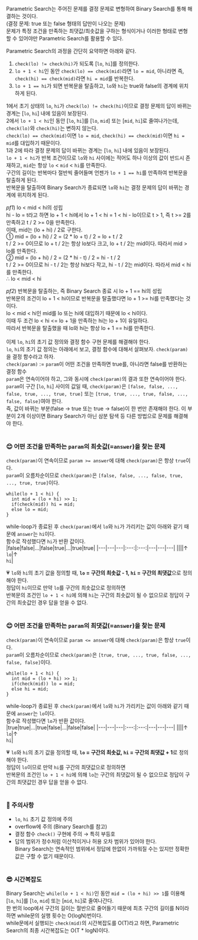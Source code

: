 Parametric Search는 주어진 문제를 결정 문제로 변형하여 Binary Search를 통해 해결하는 것이다.<br/>
(결정 문제: true 또는 false 형태의 답만이 나오는 문제)<br/>
문제가 특정 조건을 만족하는 최댓값/최솟값을 구하는 형식이거나 이러한 형태로 변형할 수 있어야만 Parametric Search를 활용할 수 있다.

Parametric Search의 과정을 간단히 요약하면 아래와 같다.
1. `check(lo) != check(hi)`가 되도록 [`lo`, `hi`]를 정의한다.
2. `lo + 1 < hi`인 동안 `check(lo) == check(mid)`라면 `lo = mid`, 아니라면 즉, `check(hi) == check(mid)`라면 `hi = mid`를 반복한다.
3. `lo + 1 == hi`가 되면 반복문을 탈출하고, `lo`와 `hi`는 true와 false의 경계에 위치하게 된다.

1에서 초기 상태의 `lo`, `hi`가 `check(lo) != check(hi)`이므로 결정 문제의 답이 바뀌는 경계는 [`lo`, `hi`] 내에 있음이 보장된다.  
2에서 `lo + 1 < hi`인 동안 [`lo`, `hi`]를 [`lo`, `mid`] 또는 [`mid`, `hi`]로 줄여나가는데, `check(lo)`와 `check(hi)`는 변하지 않는다.  
`check(lo) == check(mid)`이면 `lo = mid`, `check(hi) == check(mid)`이면 `hi = mid`를 대입하기 때문이다.  
1과 2에 따라 결정 문제의 답이 바뀌는 경계는 [`lo`, `hi`] 내에 있음이 보장된다.  
`lo + 1 < hi`가 반복 조건이므로 `lo`와 `hi` 사이에는 적어도 하나 이상의 값이 반드시 존재하고, `mid`는 항상 `lo` < `mid` < `hi`를 만족한다.  
구간의 길이는 반복마다 절반씩 줄어들며 언젠가 `lo + 1 == hi`를 만족하여 반복문을 탈출하게 된다.  
반복문을 탈출하여 Binary Search가 종료되면 `lo`와 `hi`는 결정 문제의 답이 바뀌는 경계에 위치하게 된다.  

*pf1*) lo < mid < hi의 성립  
hi - lo = t라고 하면 lo + 1 < hi에서 lo + 1 < hi = 1 < hi - lo이므로 t > 1, 즉 t >= 2를 만족하고 t / 2 >= 0을 만족한다.  
이때, mid는 (lo + hi) / 2로 구한다.  
① mid = (lo + hi) / 2 = (2 * lo + t) / 2 = lo + t / 2  
t / 2 >= 0이므로 lo + t / 2는 항상 lo보다 크고, lo + t / 2는 mid이다. 따라서 mid > lo를 만족한다.  
② mid = (lo + hi) / 2 = (2 * hi - t) / 2 = hi - t / 2  
t / 2 >= 0이므로 hi - t / 2는 항상 hi보다 작고, hi - t / 2는 mid이다. 따라서 mid < hi를 만족한다.  
∴ lo < mid < hi

*pf2*) 반복문을 탈출하는, 즉 Binary Search 종료 시 lo + 1 == hi의 성립  
반복문의 조건이 lo + 1 < hi이므로 반복문을 탈출했다면 lo + 1 >= hi를 만족했다는 것이다.  
lo < mid < hi인 mid를 lo 또는 hi에 대입하기 때문에 lo < hi이다.  
이때 두 조건 lo < hi <= lo + 1을 만족하는 hi는 lo + 1이 유일하다.  
따라서 반복문을 탈출했을 때 lo와 hi는 항상 lo + 1 == hi를 만족한다.
<br/><br/>
이제 `lo`, `hi`의 초기 값 정의와 결정 함수 구현 문제를 해결해야 한다.  
`lo`, `hi`의 초기 값 정의는 아래에서 보고, 결정 함수에 대해서 살펴보자. `check(param)`을 결정 함수라고 하자.  
`check(param)` := `param`이 어떤 조건을 만족하면 true를, 아니라면 false를 반환하는 결정 함수  
`param`은 연속이어야 하고, 그와 동시에 `check(param)`의 결과 또한 연속이어야 한다.  
`param`이 구간 [`lo`, `hi`] 사이의 값일 때, `check(param)`은 `[false, false, ..., false, true, ..., true, true]` 또는 `[true, true, ..., true, false, ..., false, false]`여야 한다.  
즉, 값이 바뀌는 부분(false → true 또는 true → false)이 한 번만 존재해야 한다. 이 부분이 2개 이상이면 Binary Search가 아닌 삼분 탐색 등 다른 방법으로 문제를 해결해야 한다.
<br/><br/>
### 😊 어떤 조건을 만족하는 `param`의 최솟값(=`answer`)을 찾는 문제
`check(param)`이 연속이므로 `param >= answer`에 대해 `check(param)`은 항상 `true`이다.<br/>
`param`이 오름차순이므로 `check(param)`은 `[false, false, ..., false, true, ..., true, true]`이다.<br/>
```
while(lo + 1 < hi) {
  int mid = (lo + hi) >> 1;
  if(check(mid)) hi = mid;
  else lo = mid;
}
```
while-loop가 종료된 후 `check(param)`에서 `lo`와 `hi`가 가리키는 값이 아래와 같기 때문에 `answer`는 `hi`이다.<br/>
함수로 작성했다면 `hi`가 반환 값이다.<br/>
|false|false|...|false|true|...|true|true|
|---|---|---|:---:|:---:|---|---|---|
||||↑<br/>`lo`|↑<br/>`hi`|

💗 `lo`와 `hi`의 초기 값을 정의할 때, **`lo` = 구간의 최솟값 - 1, `hi` = 구간의 최댓값**으로 정의해야 한다.<br/>
정답이 `hi`이므로 만약 `lo`를 구간의 최솟값으로 정의하면  
반복문의 조건인 `lo + 1 < hi`에 의해 `hi`는 구간의 최솟값이 될 수 없으므로 정답이 구간의 최솟값인 경우 답을 얻을 수 없다.
<br/><br/>
### 😊 어떤 조건을 만족하는 `param`의 최댓값(=`answer`)을 찾는 문제
`check(param)`이 연속이므로 `param <= answer`에 대해 `check(param)`은 항상 `true`이다.<br/>
`param`이 오름차순이므로 `check(param)`은 `[true, true, ..., true, false, ..., false, false]`이다.<br/>
```
while(lo + 1 < hi) {
  int mid = (lo + hi) >> 1;
  if(check(mid)) lo = mid;
  else hi = mid;
}
```
while-loop가 종료된 후 `check(param)`에서 `lo`와 `hi`가 가리키는 값이 아래와 같기 때문에 `answer`는 `lo`이다.<br/>
함수로 작성했다면 `lo`가 반환 값이다.<br/>
|true|true|...|true|false|...|false|false|
|---|---|---|:---:|:---:|---|---|---|
||||↑<br/>`lo`|↑<br/>`hi`|

💗 `lo`와 `hi`의 초기 값을 정의할 때, **`lo` = 구간의 최솟값, `hi` = 구간의 최댓값 + 1**로 정의해야 한다.<br/>
정답이 `lo`이므로 만약 `hi`를 구간의 최댓값으로 정의하면  
반복문의 조건인 `lo + 1 < hi`에 의해 `lo`는 구간의 최댓값이 될 수 없으므로 정답이 구간의 최댓값인 경우 답을 얻을 수 없다.
<br/><br/>
### 😬 주의사항
* `lo`, `hi` 초기 값 정의에 주의
* overflow에 주의 (Binary Search를 참고)
* 결정 함수 `check()` 구현에 주의 → 특히 부등호
* 답의 범위가 정수처럼 이산적이거나 허용 오차 범위가 있어야 한다.<br/>Binary Search는 연속적인 범위에서 정답에 한없이 가까워질 수는 있지만 정확한 값은 구할 수 없기 때문이다.
<br/><br/>
### 😎 시간복잡도
Binary Search는 `while(lo + 1 < hi)`인 동안 `mid = (lo + hi) >> 1`를 이용해 [`lo`, `hi`]를 [`lo`, `mid`] 또는 [`mid`, `hi`]로 줄여나간다.  
한 번의 loop에서 구간의 길이는 절반으로 줄어들기 때문에 최초 구간의 길이를 N이라 하면 while문의 실행 횟수는 O(logN)번이다.  
while문에서 실행되는 `check(mid)`의 시간복잡도를 O(T)라고 하면, Parametric Search의 최종 시간복잡도는 O(T * logN)이다.
